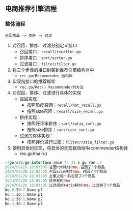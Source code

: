 ## 电商推荐引擎流程
### 整体流程
`召回商品 -> 排序 -> 过滤`

1. 对召回、排序、过滤分别定义接口
   - 召回接口：`recall/recaller.go`
   - 排序接口：`sort/sorter.go`
   - 过滤接口：`filter/filter.go`
2. 将三个步骤的接口封装到推荐引擎结构体中
   - `rec.go/Recommender 结构体`
3. 实现纯接口的推荐框架
   - `rec.go/Rec() Recommender的方法`
4. 对召回、排序、过滤进行具体的实现
   - 召回实现：
     - 按照热度召回：`recall/hot_recall.go`
     - 按照size召回：`recall/size_recall.go`
   - 排序实现：
     - 按照好评率排序：`sort/ratio_sort.go`
     - 按照size排序：`sort/szie_sort.go`
   - 过滤的具体实现：
     - 按照评价进行过滤：`filter/ratio_filter.go`
5. 使用具体的实现，将具体的实现赋值给Recommender结构体
   - rec.go/main()

```go
~/go/src/go-interface main !1 ?1 ❯ go run ./
2024/06/28 18:03:05 召回hot耗时0ms，召回了5个商品
2024/06/28 18:03:05 召回szie耗时0ms，召回了8个商品
2024/06/28 18:03:05 去重之后一共召回了8个商品
2024/06/28 18:03:05 排序耗时0ms
2024/06/28 18:03:05 过滤规则ratio耗时0ms，过滤掉了4个商品
No.0,Id:7,Name:p7
No.1,Id:1,Name:p1
No.2,Id:2,Name:p2
No.3,Id:3,Name:p3
```